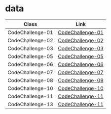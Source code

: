 # data
Class    | Link
---------|---------
CodeChallenge-01 | [CodeChallenge-01](/challenges/arrayReverse/array-reverse.js)
CodeChallenge-02 | [CodeChallenge-02](/challenges/arrayShift/array-shift.js)
CodeChallenge-03 | [CodeChallenge-03](/challenges/arrayBinarySearch)
CodeChallenge-05 | [CodeChallenge-05](https://github.com/401-advanced-javascript-fatemaOwedah/data/pull/1)
CodeChallenge-06 | [CodeChallenge-06](https://github.com/401-advanced-javascript-fatemaOwedah/data/pull/7)
CodeChallenge-07 | [CodeChallenge-07](https://github.com/401-advanced-javascript-fatemaOwedah/data/pull/3)
CodeChallenge-08 | [CodeChallenge-08](https://github.com/401-advanced-javascript-fatemaOwedah/data/pull/8)
CodeChallenge-10 | [CodeChallenge-10](https://github.com/401-advanced-javascript-fatemaOwedah/data/pull/6)
CodeChallenge-11 | [CodeChallenge-11](https://github.com/401-advanced-javascript-fatemaOwedah/data/pull/9)
CodeChallenge-13 | [CodeChallenge-11](https://github.com/401-advanced-javascript-fatemaOwedah/data/pull/10)